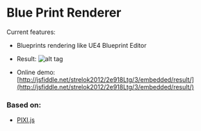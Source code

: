 # Blue Print Renderer

Current features:

 * Blueprints rendering like UE4 Blueprint Editor

* Result:
![alt tag](https://raw.githubusercontent.com/strelok2012/BluePrintRenderer/master/demo/screen_3.png)

* Online demo:
[http://jsfiddle.net/strelok2012/2e918Ltg/3/embedded/result/](http://jsfiddle.net/strelok2012/2e918Ltg/3/embedded/result/)

### Based on:

 * [PIXI.js](https://github.com/pixijs/pixi.js)
